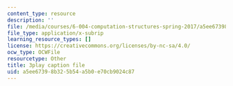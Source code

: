 ```yaml
---
content_type: resource
description: ''
file: /media/courses/6-004-computation-structures-spring-2017/a5ee67398b325b54a5b0e70cb9024c87_hmPiuS0PqCs.vtt
file_type: application/x-subrip
learning_resource_types: []
license: https://creativecommons.org/licenses/by-nc-sa/4.0/
ocw_type: OCWFile
resourcetype: Other
title: 3play caption file
uid: a5ee6739-8b32-5b54-a5b0-e70cb9024c87
---
```

